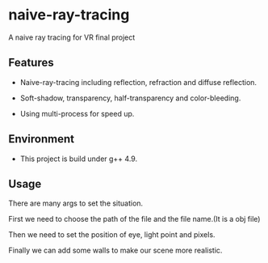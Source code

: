 # naive-ray-tracing 
A naive ray tracing for VR final project

## Features

- Naive-ray-tracing including reflection, refraction and diffuse reflection.

- Soft-shadow, transparency, half-transparency and color-bleeding.

- Using multi-process for speed up.



## Environment
- This project is build under g++ 4.9.

## Usage
There are many args to set the situation.

First we need to choose the path of the file and the file name.(It is a obj file)

Then we need to set the position of eye, light point and pixels.

Finally we can add some walls to make our scene more realistic.

